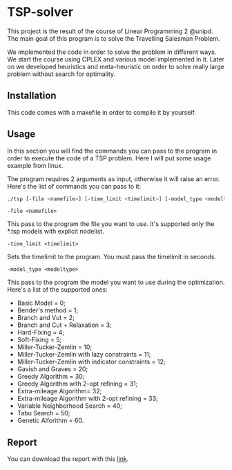# TSP-solver

This project is the result of the course of Linear Programming 2 @unipd. The main goal of this program is to solve the Travelling Salesman Problem.

We implemented the code in order to solve the problem in different ways. We start the course using CPLEX and various model implemented in it. Later on we developed heuristics and meta-heuristic on order to solve really large problem without search for optimality.


## Installation

This code comes with a makefile in order to compile it by yourself.

## Usage

In this section you will find the commands you can pass to the program in order to execute the code of a TSP problem. Here I will put some usage example from linux.

The program requires 2 arguments as input, otherwise it will raise an error. Here's the list of commands you can pass to it:

```bash
./tsp [-file <namefile>] [-time_limit <timelimit>] [-model_type <modeltype>] [-perf_prof <flag>]
```


`-file <namefile>` 

This pass to the program the file you want to use. It's supported only the *.tsp models with explicit nodelist. 

`-time_limit <timelimit>` 

Sets the timelimit to the program. You must pass the timelimit in seconds.

`-model_type <modeltype>` 

This pass to the program the model you want to use during the optimization. Here's a list of the supported ones:
- Basic Model = 0;
- Bender's method = 1;
- Branch and Vut = 2;
- Branch and Cut + Relaxation = 3;
- Hard-Fixing = 4;
- Soft-Fixing = 5;
- Miller-Tucker-Zemlin = 10;
- Miller-Tucker-Zemlin with lazy constraints = 11;
- Miller-Tucker-Zemlin with indicator constraints = 12;
- Gavish and Graves = 20;
- Greedy Algorithm = 30;
- Greedy Algorithm with 2-opt refining = 31;
- Extra-mileage Algorithm= 32;
- Extra-mileage Algorithm with 2-opt refining = 33;
- Variable Neighborhood Search = 40;
- Tabu Search = 50;
- Genetic Alforithm = 60.

## Report
You can download the report with this [link](https://github.com/thomasporro/TSP-solver/raw/master/report/ro2_Thomas_Porro.pdf).